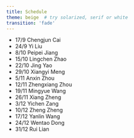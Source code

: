 ```yaml
---
title: Schedule
theme: beige  # try solarized, serif or white
transition: 'fade'
---
```


- 17/9 Chengjun Cai
- 24/9 Yi Liu
- 8/10 Peipei Jiang
- 15/10 Lingchen Zhao
- 22/10 Jing Yao
- 29/10 Xiangyi Meng
- 5/11 Anxin Zhou
- 12/11 Zhengxiang Zhou
- 19/11 Mingyue Wang
- 26/11 Xiang Zheng
- 3/12 Yichen Zang
- 10/12 Zheng Zheng
- 17/12 Yanlin Wang
- 24/12 Wentao Dong
- 31/12 Rui Lian